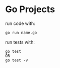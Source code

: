# Go Projects

run code with:

    go run name.go

run tests with:

    go test
    OR
    go test -v

